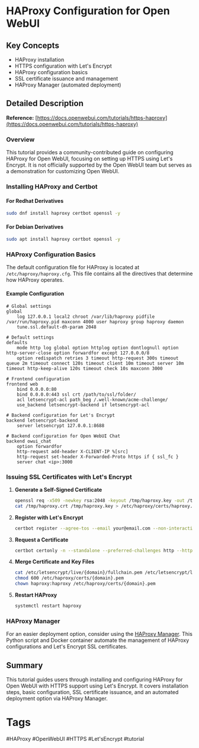 # HAProxy Configuration for Open WebUI

## Key Concepts
- HAProxy installation
- HTTPS configuration with Let's Encrypt
- HAProxy configuration basics
- SSL certificate issuance and management
- HAProxy Manager (automated deployment)

## Detailed Description

**Reference:** [https://docs.openwebui.com/tutorials/https-haproxy](https://docs.openwebui.com/tutorials/https-haproxy)

### Overview
This tutorial provides a community-contributed guide on configuring HAProxy for Open WebUI, focusing on setting up HTTPS using Let's Encrypt. It is not officially supported by the Open WebUI team but serves as a demonstration for customizing Open WebUI.

### Installing HAProxy and Certbot

#### For Redhat Derivatives
```bash
sudo dnf install haproxy certbot openssl -y
```

#### For Debian Derivatives
```bash
sudo apt install haproxy certbot openssl -y
```

### HAProxy Configuration Basics

The default configuration file for HAProxy is located at `/etc/haproxy/haproxy.cfg`. This file contains all the directives that determine how HAProxy operates.

#### Example Configuration
```plaintext
# Global settings
global
    log 127.0.0.1 local2 chroot /var/lib/haproxy pidfile /var/run/haproxy.pid maxconn 4000 user haproxy group haproxy daemon
    tune.ssl.default-dh-param 2048

# Default settings
defaults
    mode http log global option httplog option dontlognull option http-server-close option forwardfor except 127.0.0.0/8
    option redispatch retries 3 timeout http-request 300s timeout queue 2m timeout connect 120s timeout client 10m timeout server 10m timeout http-keep-alive 120s timeout check 10s maxconn 3000

# Frontend configuration
frontend web
    bind 0.0.0.0:80
    bind 0.0.0.0:443 ssl crt /path/to/ssl/folder/
    acl letsencrypt-acl path_beg /.well-known/acme-challenge/
    use_backend letsencrypt-backend if letsencrypt-acl

# Backend configuration for Let's Encrypt
backend letsencrypt-backend
    server letsencrypt 127.0.0.1:8688

# Backend configuration for Open WebUI Chat
backend owui_chat
    option forwardfor
    http-request add-header X-CLIENT-IP %[src]
    http-request set-header X-Forwarded-Proto https if { ssl_fc }
    server chat <ip>:3000
```

### Issuing SSL Certificates with Let's Encrypt

1. **Generate a Self-Signed Certificate**
   ```bash
   openssl req -x509 -newkey rsa:2048 -keyout /tmp/haproxy.key -out /tmp/haproxy.crt -days 3650 -nodes -subj "/CN=localhost"
   cat /tmp/haproxy.crt /tmp/haproxy.key > /etc/haproxy/certs/haproxy.pem
   ```

2. **Register with Let's Encrypt**
   ```bash
   certbot register --agree-tos --email your@email.com --non-interactive
   ```

3. **Request a Certificate**
   ```bash
   certbot certonly -n --standalone --preferred-challenges http --http-01-port-8688 -d yourdomain.com
   ```

4. **Merge Certificate and Key Files**
   ```bash
   cat /etc/letsencrypt/live/{domain}/fullchain.pem /etc/letsencrypt/live/{domain}/privkey.pem > /etc/haproxy/certs/{domain}.pem
   chmod 600 /etc/haproxy/certs/{domain}.pem
   chown haproxy:haproxy /etc/haproxy/certs/{domain}.pem
   ```

5. **Restart HAProxy**
   ```bash
   systemctl restart haproxy
   ```

### HAProxy Manager

For an easier deployment option, consider using the [HAProxy Manager](https://github.com/shadowdao/haproxy-manager). This Python script and Docker container automate the management of HAProxy configurations and Let's Encrypt SSL certificates.

## Summary
This tutorial guides users through installing and configuring HAProxy for Open WebUI with HTTPS support using Let's Encrypt. It covers installation steps, basic configuration, SSL certificate issuance, and an automated deployment option via HAProxy Manager.

# Tags
#HAProxy #OpenWebUI #HTTPS #Let'sEncrypt #tutorial